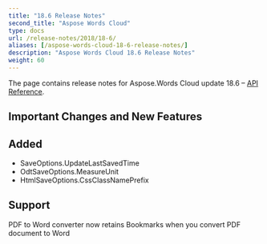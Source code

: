```yaml
---
title: "18.6 Release Notes"
second_title: "Aspose Words Cloud"
type: docs
url: /release-notes/2018/18-6/
aliases: [/aspose-words-cloud-18-6-release-notes/]
description: "Aspose Words Cloud 18.6 Release Notes"
weight: 60
---
```


The page contains release notes for Aspose.Words Cloud update 18.6 – [API Reference](https://apireference.aspose.cloud/words/).

## Important Changes and New Features

## Added

- SaveOptions.UpdateLastSavedTime
- OdtSaveOptions.MeasureUnit
- HtmlSaveOptions.CssClassNamePrefix

## Support

PDF to Word converter now retains Bookmarks when you convert PDF document to Word

